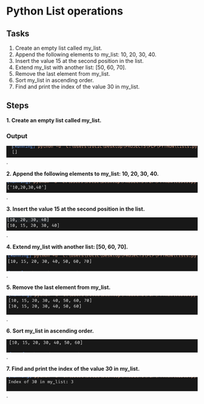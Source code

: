 # Python List operations

## Tasks
1. Create an empty list called my_list.
2. Append the following elements to my_list: 10, 20, 30, 40.
3. Insert the value 15 at the second position in the list.
4. Extend my_list with another list: [50, 60, 70].
5. Remove the last element from my_list.
6. Sort my_list in ascending order.
7. Find and print the index of the value 30 in my_list.

## Steps

**1. Create an empty list called my_list.**

### Output
![Empty List creation](images/empty.png "Initialize an empty string").

**2. Append the following elements to my_list: 10, 20, 30, 40.**

![Append to List](images/after_append.png "Append to list").

**3. Insert the value 15 at the second position in the list.**

![Insert to list ](images/after_insert.png "After insert").

**4. Extend my_list with another list: [50, 60, 70].**

![Extend list ](images/after_extension.png "Extend").

**5. Remove the last element from my_list.**

![Remove last element ](images/after_pop.png "Removed the last element").

**6. Sort my_list in ascending order.**

![Sort List ](images/after_sort.png "Sort List").

**7. Find and print the index of the value 30 in my_list.**

![Index ](images/index.png "Index").


